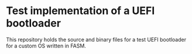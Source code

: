 # Test implementation of a UEFI bootloader

This repository holds the source and binary files for a test UEFI bootloader for a custom OS written in FASM.
